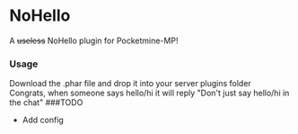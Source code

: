# NoHello
A ~~useless~~ NoHello plugin for Pocketmine-MP!
### Usage
Download the .phar file and drop it into your server plugins folder\
Congrats, when someone says hello/hi it will reply "Don't just say hello/hi in the chat"
###TODO
- Add config
